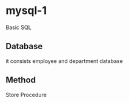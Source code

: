 # mysql-1
Basic SQL

## Database
it consists employee and department database

## Method
Store Procedure
